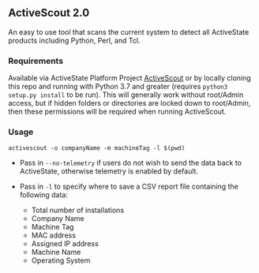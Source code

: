 ## ActiveScout 2.0

An easy to use tool that scans the current system to detect all ActiveState products including Python, Perl, and Tcl.

### Requirements
Available via ActiveState Platform Project [ActiveScout](https://platform.activestate.com/ActiveState/ActiveScout) or by locally cloning this repo and running with Python 3.7 and greater (requires `python3 setup.py install` to be run). This will generally work without root/Admin access, but if hidden folders or directories are locked down to root/Admin, then these permissions will be required when running ActiveScout. 

### Usage
`activescout -o companyName -m machineTag -l $(pwd)`

- Pass in `--no-telemetry` if users do not wish to send the data back to ActiveState, otherwise telemetry is enabled by default.

- Pass in `-l` to specify where to save a CSV report file containing the following data:
    - Total number of installations
    - Company Name
    - Machine Tag
    - MAC address
    - Assigned IP address
    - Machine Name
    - Operating System
